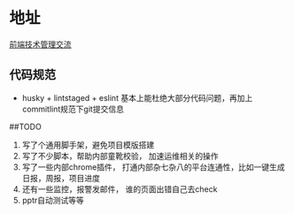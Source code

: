 # 地址
 [前端技术管理交流](https://www.yuque.com/iscott/tl)

 ## 代码规范
 *  husky + lintstaged + eslint 基本上能杜绝大部分代码问题，再加上commitlint规范下git提交信息

 ##TODO
1. 写了个通用脚手架，避免项目模版搭建
2. 写了不少脚本，帮助内部童靴校验， 加速运维相关的操作
3. 写了一些内部chrome插件， 打通内部杂七杂八的平台连通性，比如一键生成日报，周报，项目进度
4. 还有一些监控，报警发邮件， 谁的页面出错自己去check
5. pptr自动测试等等